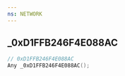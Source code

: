 ```yaml
---
ns: NETWORK
---
```

## _0xD1FFB246F4E088AC

```c
// 0xD1FFB246F4E088AC
Any _0xD1FFB246F4E088AC();
```

